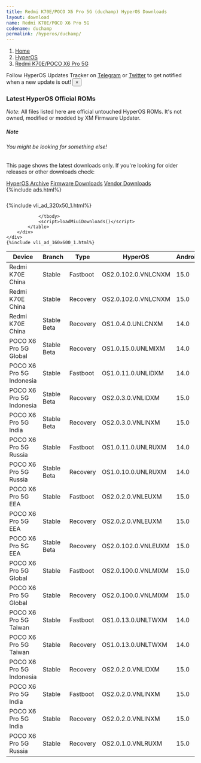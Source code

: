 ```yaml
---
title: Redmi K70E/POCO X6 Pro 5G (duchamp) HyperOS Downloads
layout: download
name: Redmi K70E/POCO X6 Pro 5G
codename: duchamp
permalink: /hyperos/duchamp/
---
```

<nav aria-label="breadcrumb">
    <ol class="breadcrumb">
        <li class="breadcrumb-item"><a href="/">Home</a></li>
        <li class="breadcrumb-item"><a href="/hyperos/">HyperOS</a></li>
        <li class="breadcrumb-item active" aria-current="page"><a href="/hyperos/duchamp/">Redmi K70E/POCO X6 Pro 5G</a></li>
    </ol>
</nav>
<div class="alert alert-primary alert-dismissible fade show" role="alert">
    Follow HyperOS Updates Tracker on <a href="https://t.me/MIUIUpdatesTracker" class="alert-link">Telegram</a>
     or <a href="https://twitter.com/MiFwUpdater" class="alert-link">Twitter</a> to get notified when a new update is out!
    <button type="button" class="close" data-dismiss="alert" aria-label="Close">
        <span aria-hidden="true">&times;</span>
    </button>
</div>

### Latest HyperOS Official ROMs
*Note*: All files listed here are official untouched HyperOS ROMs. It's not owned, modified or modded by XM Firmware Updater.
<div class="card">
  <div class="card-body">
    <h5 class="card-title">Note</h5>
    <h6 class="card-subtitle mb-2 text-muted">You might be looking for something else!</h6>
    <p class="card-text">This page shows the latest downloads only.
     If you're looking for older releases or other downloads check:</p>
    <a href="/archive/hyperos/duchamp/" class="card-link">HyperOS Archive</a>
    <a href="/firmware/duchamp/" class="card-link">Firmware Downloads</a>
    <a href="/vendor/duchamp/" class="card-link">Vendor Downloads</a>
  </div>
</div>
{%include ads.html%}
<div class="row justify-content-center">
    <div class="col-10">
        <div class="table-responsive-md" style="margin-top: 25px;">
            {%include vli_ad_320x50_1.html%}
            <table id="miui" class="display dt-responsive nowrap compact table table-striped table-hover table-sm">
                <thead class="thead-dark">
                    <tr>
                        <th data-ref="device">Device</th>
                        <th data-ref="branch">Branch</th>
                        <th data-ref="type">Type</th>
                        <th data-ref="miui">HyperOS</th>
                        <th data-ref="android">Android</th>
                        <th data-ref="size">Size</th>
                        <th data-ref="size">Date</th>
                        <th data-ref="link">Link</th>
                    </tr>
                </thead>
                <tbody>
                <tr><td>Redmi K70E China</td><td>Stable</td><td>Fastboot</td><td>OS2.0.102.0.VNLCNXM</td><td>15.0</td><td>9.0 GB</td><td>2025-02-08</td><td><a href="/hyperos/duchamp/stable/OS2.0.102.0.VNLCNXM/">Download</a></td></tr>
<tr><td>Redmi K70E China</td><td>Stable</td><td>Recovery</td><td>OS2.0.102.0.VNLCNXM</td><td>15.0</td><td>6.8 GB</td><td>2025-01-14</td><td><a href="/hyperos/duchamp/stable/OS2.0.102.0.VNLCNXM/">Download</a></td></tr>
<tr><td>Redmi K70E China</td><td>Stable Beta</td><td>Recovery</td><td>OS1.0.4.0.UNLCNXM</td><td>14.0</td><td>6.3 GB</td><td>2023-11-30</td><td><a href="/hyperos/duchamp/stable beta/OS1.0.4.0.UNLCNXM/">Download</a></td></tr>
<tr><td>POCO X6 Pro 5G Global</td><td>Stable Beta</td><td>Recovery</td><td>OS1.0.15.0.UNLMIXM</td><td>14.0</td><td>5.5 GB</td><td>2024-12-05</td><td><a href="/hyperos/duchamp/stable beta/OS1.0.15.0.UNLMIXM/">Download</a></td></tr>
<tr><td>POCO X6 Pro 5G Indonesia</td><td>Stable</td><td>Fastboot</td><td>OS1.0.11.0.UNLIDXM</td><td>14.0</td><td>7.8 GB</td><td>2024-12-19</td><td><a href="/hyperos/duchamp/stable/OS1.0.11.0.UNLIDXM/">Download</a></td></tr>
<tr><td>POCO X6 Pro 5G Indonesia</td><td>Stable Beta</td><td>Recovery</td><td>OS2.0.3.0.VNLIDXM</td><td>15.0</td><td>5.7 GB</td><td>2025-02-12</td><td><a href="/hyperos/duchamp/stable beta/OS2.0.3.0.VNLIDXM/">Download</a></td></tr>
<tr><td>POCO X6 Pro 5G India</td><td>Stable Beta</td><td>Recovery</td><td>OS2.0.3.0.VNLINXM</td><td>15.0</td><td>5.5 GB</td><td>2025-02-12</td><td><a href="/hyperos/duchamp/stable beta/OS2.0.3.0.VNLINXM/">Download</a></td></tr>
<tr><td>POCO X6 Pro 5G Russia</td><td>Stable</td><td>Fastboot</td><td>OS1.0.11.0.UNLRUXM</td><td>14.0</td><td>8.5 GB</td><td>2024-12-19</td><td><a href="/hyperos/duchamp/stable/OS1.0.11.0.UNLRUXM/">Download</a></td></tr>
<tr><td>POCO X6 Pro 5G Russia</td><td>Stable Beta</td><td>Recovery</td><td>OS1.0.10.0.UNLRUXM</td><td>14.0</td><td>5.4 GB</td><td>2024-12-10</td><td><a href="/hyperos/duchamp/stable beta/OS1.0.10.0.UNLRUXM/">Download</a></td></tr>
<tr><td>POCO X6 Pro 5G EEA</td><td>Stable</td><td>Fastboot</td><td>OS2.0.2.0.VNLEUXM</td><td>15.0</td><td>7.8 GB</td><td>2024-12-12</td><td><a href="/hyperos/duchamp/stable/OS2.0.2.0.VNLEUXM/">Download</a></td></tr>
<tr><td>POCO X6 Pro 5G EEA</td><td>Stable</td><td>Recovery</td><td>OS2.0.2.0.VNLEUXM</td><td>15.0</td><td>5.7 GB</td><td>2024-12-19</td><td><a href="/hyperos/duchamp/stable/OS2.0.2.0.VNLEUXM/">Download</a></td></tr>
<tr><td>POCO X6 Pro 5G EEA</td><td>Stable Beta</td><td>Recovery</td><td>OS2.0.102.0.VNLEUXM</td><td>15.0</td><td>5.7 GB</td><td>2025-02-26</td><td><a href="/hyperos/duchamp/stable beta/OS2.0.102.0.VNLEUXM/">Download</a></td></tr>
<tr><td>POCO X6 Pro 5G Global</td><td>Stable</td><td>Fastboot</td><td>OS2.0.100.0.VNLMIXM</td><td>15.0</td><td>9.0 GB</td><td>2025-03-03</td><td><a href="/hyperos/duchamp/stable/OS2.0.100.0.VNLMIXM/">Download</a></td></tr>
<tr><td>POCO X6 Pro 5G Global</td><td>Stable</td><td>Recovery</td><td>OS2.0.100.0.VNLMIXM</td><td>15.0</td><td>5.7 GB</td><td>2025-02-21</td><td><a href="/hyperos/duchamp/stable/OS2.0.100.0.VNLMIXM/">Download</a></td></tr>
<tr><td>POCO X6 Pro 5G Taiwan</td><td>Stable</td><td>Fastboot</td><td>OS1.0.13.0.UNLTWXM</td><td>14.0</td><td>7.1 GB</td><td>2024-12-19</td><td><a href="/hyperos/duchamp/stable/OS1.0.13.0.UNLTWXM/">Download</a></td></tr>
<tr><td>POCO X6 Pro 5G Taiwan</td><td>Stable</td><td>Recovery</td><td>OS1.0.13.0.UNLTWXM</td><td>14.0</td><td>5.4 GB</td><td>2024-12-23</td><td><a href="/hyperos/duchamp/stable/OS1.0.13.0.UNLTWXM/">Download</a></td></tr>
<tr><td>POCO X6 Pro 5G Indonesia</td><td>Stable</td><td>Recovery</td><td>OS2.0.2.0.VNLIDXM</td><td>15.0</td><td>5.7 GB</td><td>2025-01-20</td><td><a href="/hyperos/duchamp/stable/OS2.0.2.0.VNLIDXM/">Download</a></td></tr>
<tr><td>POCO X6 Pro 5G India</td><td>Stable</td><td>Fastboot</td><td>OS2.0.2.0.VNLINXM</td><td>15.0</td><td>7.4 GB</td><td>2025-01-08</td><td><a href="/hyperos/duchamp/stable/OS2.0.2.0.VNLINXM/">Download</a></td></tr>
<tr><td>POCO X6 Pro 5G India</td><td>Stable</td><td>Recovery</td><td>OS2.0.2.0.VNLINXM</td><td>15.0</td><td>5.5 GB</td><td>2025-01-20</td><td><a href="/hyperos/duchamp/stable/OS2.0.2.0.VNLINXM/">Download</a></td></tr>
<tr><td>POCO X6 Pro 5G Russia</td><td>Stable</td><td>Recovery</td><td>OS2.0.1.0.VNLRUXM</td><td>15.0</td><td>5.6 GB</td><td>2025-02-06</td><td><a href="/hyperos/duchamp/stable/OS2.0.1.0.VNLRUXM/">Download</a></td></tr>

                </tbody>
                <script>loadMiuiDownloads()</script>
            </table>
        </div>
    </div>
    {%include vli_ad_160x600_1.html%}
</div>
